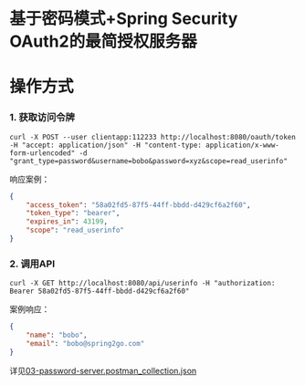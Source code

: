 基于密码模式+Spring Security OAuth2的最简授权服务器
======

# 操作方式

### 1. 获取访问令牌

```shell script
curl -X POST --user clientapp:112233 http://localhost:8080/oauth/token -H "accept: application/json" -H "content-type: application/x-www-form-urlencoded" -d "grant_type=password&username=bobo&password=xyz&scope=read_userinfo"
```

响应案例：
```json 
{
    "access_token": "58a02fd5-87f5-44ff-bbdd-d429cf6a2f60",
    "token_type": "bearer",
    "expires_in": 43199,
    "scope": "read_userinfo"
}
```

### 2. 调用API

```shell script
curl -X GET http://localhost:8080/api/userinfo -H "authorization: Bearer 58a02fd5-87f5-44ff-bbdd-d429cf6a2f60"
```

案例响应：

```json
{
    "name": "bobo",
    "email": "bobo@spring2go.com"
}
```

详见[03-password-server.postman_collection.json](src/main/resources/03-password-server.postman_collection.json)